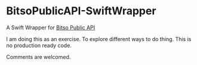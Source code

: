 # BitsoPublicAPI-SwiftWrapper
A Swift Wrapper for [Bitso Public API](https://bitso.com/api_info)

I am doing this as an exercise. To explore different ways to do thing.
This is no production ready code.

Comments are welcomed.
